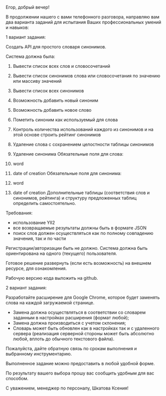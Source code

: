 Егор, добрый вечер!

В продолжении нашего с вами телефонного разговора, направляю вам два варианта заданий для испытания Ваших профессиональных умений и навыков:

1 вариант задания:

Создать API для простого словаря синонимов.

Система должна была:

1. Вывести список всех слов и словосочетаний
2. Вывести список синонимов слова или словосочетания по значению или массиву значений
3. Вывести список всех синонимов
4. Возможность добавить новый синоним
5. Возможность добавить новое слово
6. Пометить синоним как используемый для слова
7. Контроль количества использований каждого из синонимов и на этой основе строить рейтинг синонимов
8. Удаление слова с сохранением целостности таблицы синонимов
9. Удаление синонима
 Обязательные поля для слова:

1. word
2. date of creation
Обязательные поля для синонима:

1. word
2. date of creation
Дополнительные таблицы (соответствия слов и синонимов, рейтинга) и  структуру предложенных таблиц определить самостоятельно.

Требования:

- использование YII2
- все возвращаемые результаты должны быть в формате JSON
- поиск слов должен осуществляться как по полному совпадению значения, так и по части

Регистрации/авторизации быть не должно. Система должна быть ориентирована на одного (текущего) пользователя. 

Готовое решение развернуть (если есть возможность) на внешнем ресурсе, для ознакомления.

Рабочую версию кода выложить на github.

 

 

2 вариант задания:

 

Разработайте расширение для Google Chrome, которое будет заменять слова на каждой загружаемой странице.

- Замена должна осуществляться в соответствии со словарем заданным в настройках расширения (формат любой);
- Замена должна производиться с учетом склонения;
- Словарь может быть обновлен как в настройках так и с удаленного сервера (реализация серверной стороны может быть абсолютно любой, вплоть до обычного текстового файла).

Пожалуйста, дайте обратную связь по срокам выполнения и выбранному инструментарию.

Выполненное задание можно предоставить в любой удобной форме.

По результату вашего выбора прошу вас сообщить удобным для вас способом.

С уважением, менеджер по персоналу, Шкатова Ксения!